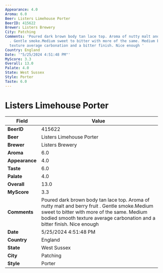 ```yaml
---
Appearance: 4.0
Aroma: 6.0
Beer: Listers Limehouse Porter
BeerID: 415622
Brewer: Listers Brewery
City: Patching
Comments: 'Poured dark brown body tan lace top. Aroma of nutty malt and berry fruit
  . Gentle smoke.Medium sweet to bitter with more of the same. Medium bodied smooth
  texture average carbonation and a bitter finish. Nice enough '
Country: England
Date: '"5/25/2024 4:51:48 PM"'
MyScore: 3.3
Overall: 13.0
Palate: 4.0
State: West Sussex
Style: Porter
Taste: 6.0
---
```


# Listers Limehouse Porter

| Field         | Value |
|---------------|-------|
| **BeerID** | 415622 |
| **Beer** | Listers Limehouse Porter |
| **Brewer** | Listers Brewery |
| **Aroma** | 6.0 |
| **Appearance** | 4.0 |
| **Taste** | 6.0 |
| **Palate** | 4.0 |
| **Overall** | 13.0 |
| **MyScore** | 3.3 |
| **Comments** | Poured dark brown body tan lace top. Aroma of nutty malt and berry fruit . Gentle smoke.Medium sweet to bitter with more of the same. Medium bodied smooth texture average carbonation and a bitter finish. Nice enough  |
| **Date** | 5/25/2024 4:51:48 PM |
| **Country** | England |
| **State** | West Sussex |
| **City** | Patching |
| **Style** | Porter |
